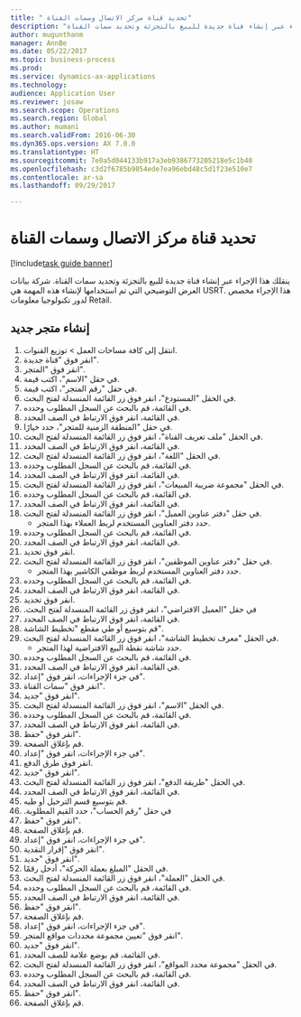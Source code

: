 ```yaml
--- 
title: " تحديد قناة مركز الاتصال وسمات القناة"
description: "ينقلك هذا الإجراء عبر إنشاء قناة جديدة للبيع بالتجزئة وتحديد سمات القناة."
author: mugunthanm
manager: AnnBe
ms.date: 05/22/2017
ms.topic: business-process
ms.prod: 
ms.service: dynamics-ax-applications
ms.technology: 
audience: Application User
ms.reviewer: josaw
ms.search.scope: Operations
ms.search.region: Global
ms.author: mumani
ms.search.validFrom: 2016-06-30
ms.dyn365.ops.version: AX 7.0.0
ms.translationtype: HT
ms.sourcegitcommit: 7e0a5d044133b917a3eb9386773205218e5c1b40
ms.openlocfilehash: c3d2f6785b9054ede7ea96ebd48c5d1f23e510e7
ms.contentlocale: ar-sa
ms.lasthandoff: 09/29/2017

---
```

# <a name="define-call-center-channel-and-channel-attributes"></a> تحديد قناة مركز الاتصال وسمات القناة

[!include[task guide banner](../includes/task-guide-banner.md)]

ينقلك هذا الإجراء عبر إنشاء قناة جديدة للبيع بالتجزئة وتحديد سمات القناة. شركة بيانات العرض التوضيحي التي تم استخدامها لإنشاء هذه المهمة هي USRT.‬ هذا الإجراء مخصص لدور تكنولوجيا معلومات Retail‬.


## <a name="create-new-store"></a>إنشاء متجر جديد
1. انتقل إلى كافة مساحات العمل > توزيع القنوات.
2. انقر فوق "قناة جديدة".
3. انقر فوق "المتجر".
4. في حقل "الاسم"، اكتب قيمة.
5. في حقل "رقم المتجر"، اكتب قيمة.
6. في الحقل "المستودع"، انقر فوق زر القائمة المنسدلة لفتح البحث.
7. في القائمة، قم بالبحث عن السجل المطلوب وحدده.
8. في القائمة، انقر فوق الارتباط في الصف المحدد.
9. في حقل "‏‫المنطقة الزمنية للمتجر‬"، حدد خيارًا.
10. في الحقل "ملف تعريف القناة‬"، انقر فوق زر القائمة المنسدلة لفتح البحث.
11. في القائمة، انقر فوق الارتباط في الصف المحدد.
12. في الحقل "اللغة"، انقر فوق زر القائمة المنسدلة لفتح البحث.
13. في القائمة، قم بالبحث عن السجل المطلوب وحدده.
14. في القائمة، انقر فوق الارتباط في الصف المحدد.
15. في الحقل "مجموعة ضريبة المبيعات"، انقر فوق زر القائمة المنسدلة لفتح البحث.
16. في القائمة، قم بالبحث عن السجل المطلوب وحدده.
17. في القائمة، انقر فوق الارتباط في الصف المحدد.
18. في حقل "دفتر عناوين العميل"، انقر فوق زر القائمة المنسدلة لفتح البحث.
    * حدد دفتر العناوين المستخدم لربط العملاء بهذا المتجر.  
19. في القائمة، قم بالبحث عن السجل المطلوب وحدده.
20. في القائمة، انقر فوق الارتباط في الصف المحدد.
21. انقر فوق تحديد.
22. في حقل "دفتر عناوين الموظفين"، انقر فوق زر القائمة المنسدلة لفتح البحث.
    * حدد دفتر العناوين المستخدم لربط موظفي الكاشير بهذا المتجر.  
23. في القائمة، قم بالبحث عن السجل المطلوب وحدده.
24. في القائمة، انقر فوق الارتباط في الصف المحدد.
25. انقر فوق تحديد.
26. في حقل "‏‫العميل الافتراضي"، انقر فوق زر القائمة المنسدلة لفتح البحث.
27. في القائمة، انقر فوق الارتباط في الصف المحدد.
28. قم بتوسيع أو طي مقطع "تخطيط الشاشة".
29. في الحقل "معرف تخطيط الشاشة"، انقر فوق زر القائمة المنسدلة لفتح البحث.
    * حدد شاشة نقطة البيع الافتراضية لهذا المتجر.  
30. في القائمة، قم بالبحث عن السجل المطلوب وحدده.
31. في القائمة، انقر فوق الارتباط في الصف المحدد.
32. في جزء الإجراءات، انقر فوق "إعداد".
33. انقر فوق "سمات القناة".
34. انقر فوق "جديد".
35. في الحقل "الاسم"، انقر فوق زر القائمة المنسدلة لفتح البحث.
36. في القائمة، قم بالبحث عن السجل المطلوب وحدده.
37. في القائمة، انقر فوق الارتباط في الصف المحدد.
38. انقر فوق "حفظ".
39. قم بإغلاق الصفحة.
40. في جزء الإجراءات، انقر فوق "إعداد".
41. انقر فوق طرق الدفع.
42. انقر فوق "جديد".
43. في الحقل "طريقة الدفع‬"، انقر فوق زر القائمة المنسدلة لفتح البحث.
44. في القائمة، انقر فوق الارتباط في الصف المحدد.
45. قم بتوسيع قسم الترحيل أو طيه.
46. في حقل "‏‫رقم الحساب"، حدد القيم المطلوبة.
47. انقر فوق "حفظ".
48. قم بإغلاق الصفحة.
49. في جزء الإجراءات، انقر فوق "إعداد".
50. انقر فوق "إقرار النقدية".
51. انقر فوق "جديد".
52. في الحقل "المبلغ بعملة الحركة‬"، أدخل رقمًا.
53. في الحقل "العملة"، انقر فوق زر القائمة المنسدلة لفتح البحث.
54. في القائمة، قم بالبحث عن السجل المطلوب وحدده.
55. في القائمة، انقر فوق الارتباط في الصف المحدد.
56. انقر فوق "حفظ".
57. قم بإغلاق الصفحة.
58. في جزء الإجراءات، انقر فوق "إعداد".
59. انقر فوق "تعيين مجموعة محددات مواقع المتجر‬".
60. انقر فوق "جديد".
61. في القائمة، قم بوضع علامة للصف المحدد.
62. في الحقل "مجموعة محدد المواقع‬"، انقر فوق زر القائمة المنسدلة لفتح البحث.
63. في القائمة، قم بالبحث عن السجل المطلوب وحدده.
64. في القائمة، انقر فوق الارتباط في الصف المحدد.
65. انقر فوق "حفظ".
66. قم بإغلاق الصفحة.



